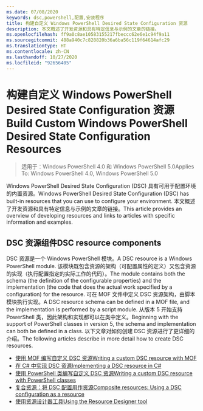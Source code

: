 ```yaml
---
ms.date: 07/08/2020
keywords: dsc,powershell,配置,安装程序
title: 构建自定义 Windows PowerShell Desired State Configuration 资源
description: 本文概述了开发资源和具有特定信息与示例的文章的链接。
ms.openlocfilehash: ff9a0c8ae10583155217fbeccc62e6e1c94f9a11
ms.sourcegitcommit: 488a940c7c828820b36a6ba56c119f64614afc29
ms.translationtype: HT
ms.contentlocale: zh-CN
ms.lasthandoff: 10/27/2020
ms.locfileid: "92656405"
---
```

# <a name="build-custom-windows-powershell-desired-state-configuration-resources"></a><span data-ttu-id="a0820-104">构建自定义 Windows PowerShell Desired State Configuration 资源</span><span class="sxs-lookup"><span data-stu-id="a0820-104">Build Custom Windows PowerShell Desired State Configuration Resources</span></span>

> <span data-ttu-id="a0820-105">适用于：Windows PowerShell 4.0 和 Windows PowerShell 5.0</span><span class="sxs-lookup"><span data-stu-id="a0820-105">Applies To: Windows PowerShell 4.0, Windows PowerShell 5.0</span></span>

<span data-ttu-id="a0820-106">Windows PowerShell Desired State Configuration (DSC) 具有可用于配置环境的内置资源。</span><span class="sxs-lookup"><span data-stu-id="a0820-106">Windows PowerShell Desired State Configuration (DSC) has built-in resources that you can use to configure your environment.</span></span> <span data-ttu-id="a0820-107">本文概述了开发资源和具有特定信息与示例的文章的链接。</span><span class="sxs-lookup"><span data-stu-id="a0820-107">This article provides an overview of developing resources and links to articles with specific information and examples.</span></span>

## <a name="dsc-resource-components"></a><span data-ttu-id="a0820-108">DSC 资源组件</span><span class="sxs-lookup"><span data-stu-id="a0820-108">DSC resource components</span></span>

<span data-ttu-id="a0820-109">DSC 资源是一个 Windows PowerShell 模块。</span><span class="sxs-lookup"><span data-stu-id="a0820-109">A DSC resource is a Windows PowerShell module.</span></span> <span data-ttu-id="a0820-110">该模块既包含资源的架构（可配置属性的定义）又包含资源的实现（执行配置指定的实际工作的代码）。</span><span class="sxs-lookup"><span data-stu-id="a0820-110">The module contains both the schema (the definition of the configurable properties) and the implementation (the code that does the actual work specified by a configuration) for the resource.</span></span> <span data-ttu-id="a0820-111">可在 MOF 文件中定义 DSC 资源架构，由脚本模块执行实现。</span><span class="sxs-lookup"><span data-stu-id="a0820-111">A DSC resource schema can be defined in a MOF file, and the implementation is performed by a script module.</span></span> <span data-ttu-id="a0820-112">从版本 5 开始支持 PowerShell 类，因此架构和实现都可以在类中定义。</span><span class="sxs-lookup"><span data-stu-id="a0820-112">Beginning with the support of PowerShell classes in version 5, the schema and implementation can both be defined in a class.</span></span> <span data-ttu-id="a0820-113">以下文章对如何创建 DSC 资源进行了更详细的介绍。</span><span class="sxs-lookup"><span data-stu-id="a0820-113">The following articles describe in more detail how to create DSC resources.</span></span>

- [<span data-ttu-id="a0820-114">使用 MOF 编写自定义 DSC 资源</span><span class="sxs-lookup"><span data-stu-id="a0820-114">Writing a custom DSC resource with MOF</span></span>](authoringResourceMOF.md)
- [<span data-ttu-id="a0820-115">在 C# 中实现 DSC 资源</span><span class="sxs-lookup"><span data-stu-id="a0820-115">Implementing a DSC resource in C#</span></span>](authoringResourceMofCS.md)
- [<span data-ttu-id="a0820-116">使用 PowerShell 类编写自定义 DSC 资源</span><span class="sxs-lookup"><span data-stu-id="a0820-116">Writing a custom DSC resource with PowerShell classes</span></span>](authoringResourceClass.md)
- [<span data-ttu-id="a0820-117">复合资源：将 DSC 配置用作资源</span><span class="sxs-lookup"><span data-stu-id="a0820-117">Composite resources: Using a DSC configuration as a resource</span></span>](authoringResourceComposite.md)
- [<span data-ttu-id="a0820-118">使用资源设计器工具</span><span class="sxs-lookup"><span data-stu-id="a0820-118">Using the Resource Designer tool</span></span>](authoringResourceMofDesigner.md)
